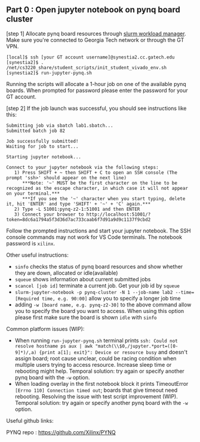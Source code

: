## Part 0 : Open jupyter notebook on pynq board cluster

[step 1] Allocate pynq board resources through [slurm workload manager](https://slurm.schedmd.com/quickstart.html). Make sure you're connected to Georgia Tech network or through the GT VPN.
```
[local]$ ssh [your GT account username]@synestia2.cc.gatech.edu
[synestia2]$ . /net/cs3220_share/student_scripts/init_student_vivado_env.sh
[synestia2]$ run-jupyter-pynq.sh
```
Running the scripts will allocate a 1-hour job on one of the available pynq boards. When prompted for password please enter the password for your GT account. 


[step 2] If the job launch was successful, you should see instructions like this:
```
Submitting job via sbatch lab1.sbatch...
Submitted batch job 82

Job successfully submitted!
Waiting for job to start...

Starting jupyter notebook...

Connect to your jupyter notebook via the following steps:
   1) Press SHIFT + ~ then SHIFT + C to open an SSH console (The prompt 'ssh>' should appear on the next line)
      ***Note: '~' MUST be the first character on the line to be recognized as the escape character, in which case it will not appear on your terminal.***
      ***If you see the '~' character when you start typing, delete it, hit 'ENTER' and type 'SHIFT' + '~' + 'C' again.***
   2) Type -L 51001:pynq-z2-1:51001 and then ENTER
   3) Connect your browser to http://localhost:51001/?token=8dc6a1794a5f3d36d7ac733caab6f7d91a9d9c1137f9cbd2
```
Follow the prompted instructions and start your jupyter notebook. The SSH console commands may not work for VS Code terminals. The notebook password is ```xilinx```.

Other useful instructions:
- ```sinfo``` checks the status of pynq board resources and show whether they are down, allocated or idle(available)
- ```squeue``` shows information about current submitted jobs
- ```scancel [job id]``` terminate a current job. Get your job id by ```squeue```
- ```slurm-jupyter-notebook -p pynq-cluster -N 1 --job-name lab2 --time=[Required time, e.g. 90:00]``` allow you to specify a longer job time
- adding ```-w [board name, e.g. pynq-z2-30]``` to the above command allow you to specify the board you want to access. When using this option please first make sure the board is shown ```idle``` with ```sinfo```

Common platform issues (WIP):
- When running ```run-jupyter-pynq.sh``` terminal prints ```ssh: Could not resolve hostname ps aux | awk "match(\\$0,/jupyter.*port=([0-9]*)/,a) {print a[1]; exit}": Device or resource busy``` and doesn't assign board; root cause unclear, could be racing condition when multiple users trying to access resource. Increase sleep time or rebooting might help. Temporal solution: try again or specify another pynq board with the ```-w``` option.
- When loading overlay in the first notebook block it prints TimeoutError ```[Errno 110] Connection timed out```; boards that give timeout need rebooting. Resolving the issue with test script improvement (WIP). Temporal solution: try again or specify another pynq board with the ```-w``` option.



Useful github links: 

PYNQ repo : https://github.com/Xilinx/PYNQ



